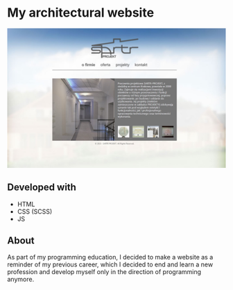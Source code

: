 # My architectural website

![Desktop preview](desktop-preview.jpg)

## Developed with

- HTML
- CSS (SCSS)
- JS

## About

As part of my programming education, I decided to make a website as a reminder
of my previous career, which I decided to end and learn a new profession and
develop myself only in the direction of programming anymore.
